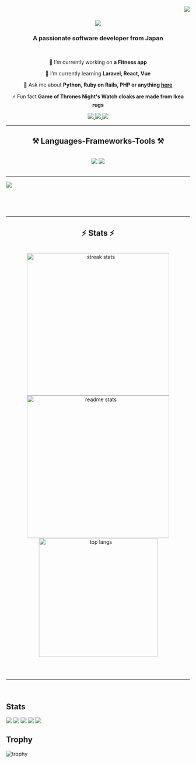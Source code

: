 <img align="right" src="https://visitor-badge.laobi.icu/badge?page_id=Murasso.Murasso" />

<h1 align="center">
    <img src="https://readme-typing-svg.herokuapp.com/?font=Righteous&size=35&center=true&vCenter=true&width=500&height=70&duration=4000&lines=Hi+There!+👋;+I'm+So+Murakami!;" />
</h1>

<h3 align="center">A passionate software developer from Japan</h3>

<br/>

<div align="center">
 
 🔭 I’m currently working on **a Fitness app**
 
 🌱 I’m currently learning **Laravel, React, Vue**

💬 Ask me about **Python, Ruby on Rails, PHP or anything [here](https://github.com/Murasso/Murasso/issues)**

⚡ Fun fact **Game of Thrones Night's Watch cloaks are made from Ikea rugs**

 </div>
 
<div align="center"> 
  <a href="mailto:sou04136@gmail.com">
    <img src="https://img.shields.io/badge/Gmail-333333?style=for-the-badge&logo=gmail&logoColor=red" />
  </a>
  <a href="https://www.linkedin.com/in/so-murakami-156974249/" target="_blank">
    <img src="https://img.shields.io/badge/LinkedIn-0077B5?style=for-the-badge&logo=linkedin&logoColor=white" target="_blank" />
  </a>
  <a href="https://github.com/Murasso" target="_blank">
     <img src="https://img.shields.io/badge/Portfolio-FF5722?style=for-the-badge&logo=todoist&logoColor=white" target="_blank" /> <!-- sqlite, safari, google-chrome are other good icon options -->
  </a>
</div>

 <hr/>
 
<h2 align="center">⚒️ Languages-Frameworks-Tools ⚒️</h2>
<br/>
<div align="center">
    <img src="https://skillicons.dev/icons?i=react,vue,bootstrap,mui,html,css,vscode,github,tailwind,git,r" />
    <img src="https://skillicons.dev/icons?i=nodejs,python,javascript,typescript,php,django,c,java,nextjs,mysql,flask" /><br>
</div>

<br/>
<hr/>

![](https://raw.githubusercontent.com/Murasso/Mursso/output/github-contribution-grid-snake.svg)

  
  <br/><br/><br/>


<hr/>

<h2 align="center">⚡ Stats ⚡</h2>
<br>
<div align=center>
  <img width=390 src="https://github-readme-streak-stats-salesp07.vercel.app/?user=salesp07&count_private=true&theme=react&border_radius=10" alt="streak stats"/>
  <img width=390 src="https://github-readme-stats-salesp07.vercel.app/api?username=salesp07&count_private=true&show_icons=true&theme=react&rank_icon=github&border_radius=10" alt="readme stats" />
  <br/>
  <img width=325 align="center" src="https://github-readme-stats-salesp07.vercel.app/api/top-langs/?username=salesp07&hide=HTML&langs_count=8&layout=compact&theme=react&border_radius=10&size_weight=0.5&count_weight=0.5&exclude_repo=github-readme-stats" alt="top langs" />
</div>

<br/><br/>

<hr/>

<br/>

## Stats
![](http://github-profile-summary-cards.vercel.app/api/cards/profile-details?username=Murasso&theme=gruvbox)
![](http://github-profile-summary-cards.vercel.app/api/cards/repos-per-language?username=Murasso&theme=gruvbox)
![](http://github-profile-summary-cards.vercel.app/api/cards/most-commit-language?username=Murasso&theme=gruvbox)
![](http://github-profile-summary-cards.vercel.app/api/cards/stats?username=Murasso&theme=gruvbox)
![](http://github-profile-summary-cards.vercel.app/api/cards/productive-time?username=Murasso&theme=gruvbox&utcOffset=9)

## Trophy
![trophy](https://github-profile-trophy.vercel.app/?username=Murasso&theme=gruvbox)


<br/>
